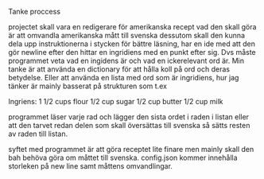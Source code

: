 Tanke proccess

projectet skall vara en redigerare för amerikanska recept
vad den skall göra är att omvandla amerikanska mått till svenska 
dessutom skall den kunna dela upp instruktionerna i stycken för bättre läsning, har en ide med att den gör newline efter den hittar en ingridiens med en punkt efter sig.
Dvs måste programmet veta vad en ingidens är och vad en ickerelevant ord är.
Min tanke är att använda en dictionary för att hålla koll på ord och deras betydelse. Eller att använda en lista med ord som är ingridiens, hur jag tänker är mainly basserat på strukturen som t.ex

Ingriens:
1 1/2 cups flour 
1/2 cup sugar
1/2 cup butter
1/2 cup milk

programmet läser varje rad och lägger den sista ordet i raden i listan eller att den tarvet redan delen som skall översättas till svenska så sätts resten av raden till listan.


syftet med programmet är att göra receptet lite finare men mainly skall den bah behöva göra om måttet till svenska. 
config.json kommer innehålla storleken på new line samt måttens omvandlingar.
